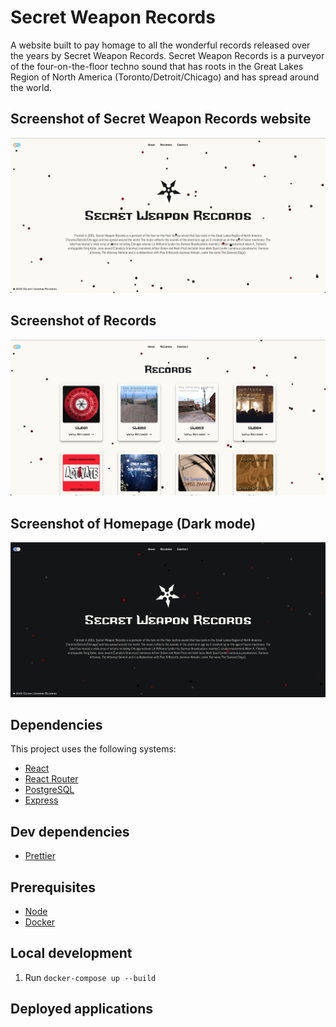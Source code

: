 # Secret Weapon Records

A website built to pay homage to all the wonderful records released over the years by Secret Weapon Records. Secret Weapon Records is a purveyor of the four-on-the-floor techno sound that has roots in the Great Lakes Region of North America (Toronto/Detroit/Chicago) and has spread around the world.

## Screenshot of Secret Weapon Records website

![Screenshot of Secret Weapon Records website](screenshots/home-page.png)

## Screenshot of Records

![Screenshot of website records](screenshots/record-page.png)

## Screenshot of Homepage (Dark mode)

![Screenshot of website dark mode](screenshots/dark-mode.png)

## Dependencies

This project uses the following systems:

- [React](https://github.com/facebook/react)
- [React Router](https://reactrouter.com/docs/en/v6)
- [PostgreSQL](https://www.postgresql.org/)
- [Express](https://expressjs.com/)

## Dev dependencies

- [Prettier](https://prettier.io/)

## Prerequisites

- [Node](https://nodejs.org/)
- [Docker](https://docs.docker.com/get-docker/)

## Local development

1. Run `docker-compose up --build`

## Deployed applications
